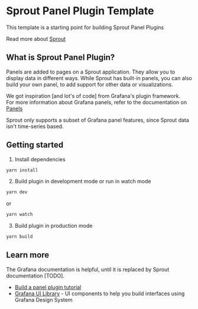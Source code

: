 # Sprout Panel Plugin Template

This template is a starting point for building Sprout Panel Plugins  

Read more about [Sprout](https://github.com/savantly-net/sprout-platform)  


## What is Sprout Panel Plugin?
Panels are added to pages on a Sprout application. They allow you to display data in different ways. While Sprout has built-in panels, you can also build your own panel, to add support for other data or visualizations.

We got inspiration [and lot's of code] from Grafana's plugin framework.  
For more information about Grafana panels, refer to the documentation on [Panels](https://grafana.com/docs/grafana/latest/features/panels/panels/)  

Sprout only supports a subset of Grafana panel features, since Sprout data isn't time-series based.  

## Getting started
1. Install dependencies
```BASH
yarn install
```
2. Build plugin in development mode or run in watch mode
```BASH
yarn dev
```
or
```BASH
yarn watch
```
3. Build plugin in production mode
```BASH
yarn build
```

## Learn more
The Grafana documentation is helpful, until it is replaced by Sprout documentation [TODO].  

- [Build a panel plugin tutorial](https://grafana.com/tutorials/build-a-panel-plugin)
- [Grafana UI Library](https://developers.grafana.com/ui) - UI components to help you build interfaces using Grafana Design System
